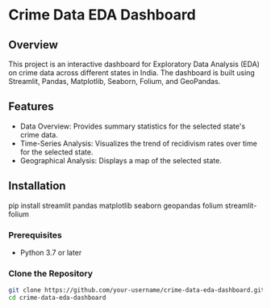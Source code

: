 # Crime Data EDA Dashboard

## Overview

This project is an interactive dashboard for Exploratory Data Analysis (EDA) on crime data across different states in India. The dashboard is built using Streamlit, Pandas, Matplotlib, Seaborn, Folium, and GeoPandas.

## Features

- Data Overview: Provides summary statistics for the selected state's crime data.
- Time-Series Analysis: Visualizes the trend of recidivism rates over time for the selected state.
- Geographical Analysis: Displays a map of the selected state.

## Installation

pip install streamlit pandas matplotlib seaborn geopandas folium streamlit-folium

### Prerequisites

- Python 3.7 or later

### Clone the Repository

```sh
git clone https://github.com/your-username/crime-data-eda-dashboard.git
cd crime-data-eda-dashboard
```
